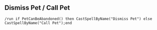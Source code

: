 ## Dismiss Pet / Call Pet
```
/run if PetCanBeAbandoned() then CastSpellByName("Dismiss Pet") else CastSpellByName("Call Pet");end
```